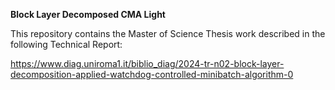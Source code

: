 __Block Layer Decomposed CMA Light__

This repository contains the Master of Science Thesis work described in the following Technical Report:

https://www.diag.uniroma1.it/biblio_diag/2024-tr-n02-block-layer-decomposition-applied-watchdog-controlled-minibatch-algorithm-0

